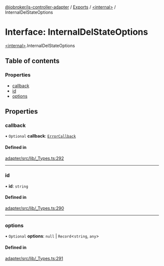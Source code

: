 [@iobroker/js-controller-adapter](../README.md) / [Exports](../modules.md) / [\<internal\>](../modules/internal_.md) / InternalDelStateOptions

# Interface: InternalDelStateOptions

[\<internal\>](../modules/internal_.md).InternalDelStateOptions

## Table of contents

### Properties

- [callback](internal_.InternalDelStateOptions.md#callback)
- [id](internal_.InternalDelStateOptions.md#id)
- [options](internal_.InternalDelStateOptions.md#options)

## Properties

### callback

• `Optional` **callback**: [`ErrorCallback`](../modules/internal_.md#errorcallback)

#### Defined in

[adapter/src/lib/_Types.ts:292](https://github.com/ioBroker/ioBroker.js-controller/blob/74044f09/packages/adapter/src/lib/_Types.ts#L292)

___

### id

• **id**: `string`

#### Defined in

[adapter/src/lib/_Types.ts:290](https://github.com/ioBroker/ioBroker.js-controller/blob/74044f09/packages/adapter/src/lib/_Types.ts#L290)

___

### options

• `Optional` **options**: ``null`` \| `Record`\<`string`, `any`\>

#### Defined in

[adapter/src/lib/_Types.ts:291](https://github.com/ioBroker/ioBroker.js-controller/blob/74044f09/packages/adapter/src/lib/_Types.ts#L291)
